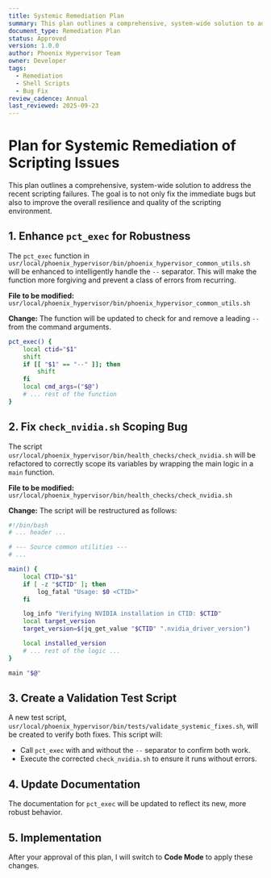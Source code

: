 ```yaml
---
title: Systemic Remediation Plan
summary: This plan outlines a comprehensive, system-wide solution to address recent scripting failures, including enhancements to pct_exec and bug fixes for check_nvidia.sh.
document_type: Remediation Plan
status: Approved
version: 1.0.0
author: Phoenix Hypervisor Team
owner: Developer
tags:
  - Remediation
  - Shell Scripts
  - Bug Fix
review_cadence: Annual
last_reviewed: 2025-09-23
---
```


# Plan for Systemic Remediation of Scripting Issues

This plan outlines a comprehensive, system-wide solution to address the recent scripting failures. The goal is to not only fix the immediate bugs but also to improve the overall resilience and quality of the scripting environment.

## 1. Enhance `pct_exec` for Robustness

The `pct_exec` function in `usr/local/phoenix_hypervisor/bin/phoenix_hypervisor_common_utils.sh` will be enhanced to intelligently handle the `--` separator. This will make the function more forgiving and prevent a class of errors from recurring.

**File to be modified:** `usr/local/phoenix_hypervisor/bin/phoenix_hypervisor_common_utils.sh`

**Change:**
The function will be updated to check for and remove a leading `--` from the command arguments.

```bash
pct_exec() {
    local ctid="$1"
    shift
    if [[ "$1" == "--" ]]; then
        shift
    fi
    local cmd_args=("$@")
    # ... rest of the function
}
```

## 2. Fix `check_nvidia.sh` Scoping Bug

The script `usr/local/phoenix_hypervisor/bin/health_checks/check_nvidia.sh` will be refactored to correctly scope its variables by wrapping the main logic in a `main` function.

**File to be modified:** `usr/local/phoenix_hypervisor/bin/health_checks/check_nvidia.sh`

**Change:**
The script will be restructured as follows:

```bash
#!/bin/bash
# ... header ...

# --- Source common utilities ---
# ...

main() {
    local CTID="$1"
    if [ -z "$CTID" ]; then
        log_fatal "Usage: $0 <CTID>"
    fi

    log_info "Verifying NVIDIA installation in CTID: $CTID"
    local target_version
    target_version=$(jq_get_value "$CTID" ".nvidia_driver_version")

    local installed_version
    # ... rest of the logic ...
}

main "$@"
```

## 3. Create a Validation Test Script

A new test script, `usr/local/phoenix_hypervisor/bin/tests/validate_systemic_fixes.sh`, will be created to verify both fixes. This script will:

*   Call `pct_exec` with and without the `--` separator to confirm both work.
*   Execute the corrected `check_nvidia.sh` to ensure it runs without errors.

## 4. Update Documentation

The documentation for `pct_exec` will be updated to reflect its new, more robust behavior.

## 5. Implementation

After your approval of this plan, I will switch to **Code Mode** to apply these changes.